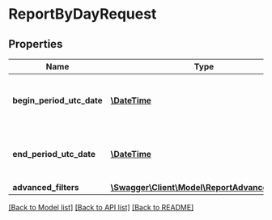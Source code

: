 # ReportByDayRequest

## Properties
Name | Type | Description | Notes
------------ | ------------- | ------------- | -------------
**begin_period_utc_date** | [**\DateTime**](\DateTime.md) | The begin date period you want to get the report | 
**end_period_utc_date** | [**\DateTime**](\DateTime.md) | The end date period you want to get the report. | 
**advanced_filters** | [**\Swagger\Client\Model\ReportAdvancedFilters**](ReportAdvancedFilters.md) |  | 

[[Back to Model list]](../README.md#documentation-for-models) [[Back to API list]](../README.md#documentation-for-api-endpoints) [[Back to README]](../README.md)


